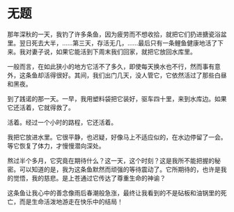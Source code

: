 # 无题

那年深秋的一天，我钓了许多条鱼，因为疲劳而不想收拾，就把它们扔进搪瓷浴盆里。翌日死去大半，……第三天，存活无几，……最后只有一条鲤鱼健康地活了下来。我对妻子说，如果它能活到下周末我们回家，就把它放回水库里。 

一般而言，在如此狭小的地方它活不了多久，即使每天换水也不行，然而事有意外，这条鱼却活得很好。其间，我们出门几天，没人管它，它依然活过了那些白昼和黑夜。 

到了践诺的那一天。一早，我用塑料袋把它装好，驱车四十里，来到水库边。如果它还活着，它就得救了。 

活着。经过一个小时的路程，它还活着。 

我把它放进水里。它很平静，也迟疑，好像马上不适应似的，在水边停留了一会。等它恢复了体力，才慢慢潜向深处。 

熬过半个多月，它究竟在期待什么？这一天，这个时刻？这是我所不能把握的秘密。可以知道的是，我为这条鱼默然而顽强的等待震动了。它所期待的，也许是我的觉悟，我的慈悲。是上苍通过它传达了尊重生命的神谕？ 

这条鱼让我心中的善念像雨后春潮般急涨，最终让我看到的不是砧板和油锅里的死亡，而是生命活泼地游走在快乐中的结局！
 